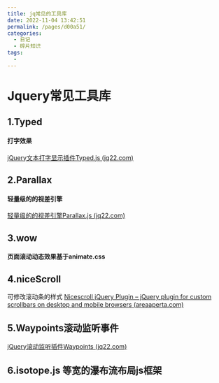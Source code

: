 ```yaml
---
title: jq常见的工具库
date: 2022-11-04 13:42:51
permalink: /pages/d00a51/
categories:
  - 日记
  - 碎片知识
tags:
  - 
---
```

# Jquery常见工具库
## 1.Typed
#### 打字效果
[jQuery文本打字显示插件Typed.js (jq22.com)](https://www.jq22.com/jquery-info12282)
## 2.Parallax
#### 轻量级的的视差引擎
[轻量级的的视差引擎Parallax.js (jq22.com)](https://www.jq22.com/jquery-info178)
## 3.wow
#### 页面滚动动态效果基于animate.css
## 4.niceScroll
可修改滚动条的样式
[Nicescroll jQuery Plugin – jQuery plugin for custom scrollbars on desktop and mobile browsers (areaaperta.com)](https://nicescroll.areaaperta.com/)
## 5.Waypoints滚动监听事件
[jQuery滚动监听插件Waypoints (jq22.com)](https://www.jq22.com/jquery-info9153)
## 6.isotope.js 等宽的瀑布流布局js框架